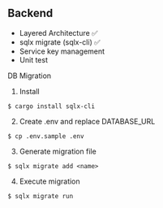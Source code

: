 ## Backend

* Layered Architecture ✅
* sqlx migrate (sqlx-cli) ✅
* Service key management
* Unit test

DB Migration

1. Install
```
$ cargo install sqlx-cli
```

2. Create .env and replace DATABASE_URL

```
$ cp .env.sample .env
```

3. Generate migration file

```
$ sqlx migrate add <name>
```

4. Execute migration

```
$ sqlx migrate run
```

